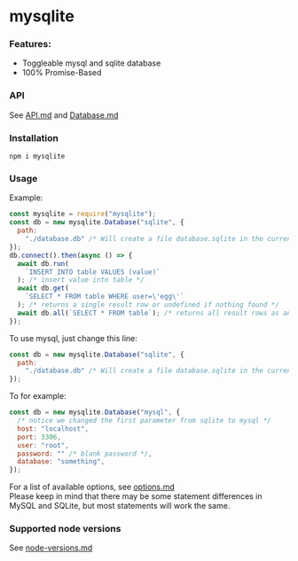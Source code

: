# mysqlite

### Features:

- Toggleable mysql and sqlite database
- 100% Promise-Based

### API

See [API.md](https://github.com/dada513/mysqlite/blob/master/docs/API.md)
and [Database.md](https://github.com/dada513/mysqlite/blob/master/docs/Database.md)

### Installation

`npm i mysqlite`

### Usage

Example:

```js
const mysqlite = require("mysqlite");
const db = new mysqlite.Database("sqlite", {
  path:
    "./database.db" /* Will create a file database.sqlite in the current directory and use it as a db. */,
});
db.connect().then(async () => {
  await db.run(
    `INSERT INTO table VALUES (value)`
  ); /* insert value into table */
  await db.get(
    `SELECT * FROM table WHERE user=\'egg\'`
  ); /* returns a single result row or undefined if nothing found */
  await db.all(`SELECT * FROM table`); /* returns all result rows as an array */
});
```

To use mysql, just change this line:

```js
const db = new mysqlite.Database("sqlite", {
  path:
    "./database.db" /* Will create a file database.sqlite in the current directory and use it as a db. */,
});
```

To for example:

```js
const db = new mysqlite.Database("mysql", {
  /* notice we changed the first parameter from sqlite to mysql */
  host: "localhost",
  port: 3306,
  user: "root",
  password: "" /* blank password */,
  database: "something",
});
```

For a list of available options, see [options.md](https://github.com/dada513/mysqlite/blob/master/docs/options.md)  
Please keep in mind that there may be some statement differences in MySQL and SQLite, but most statements will work the same.

### Supported node versions

See [node-versions.md](https://github.com/dada513/mysqlite/blob/master/docs/node-versions.md)
